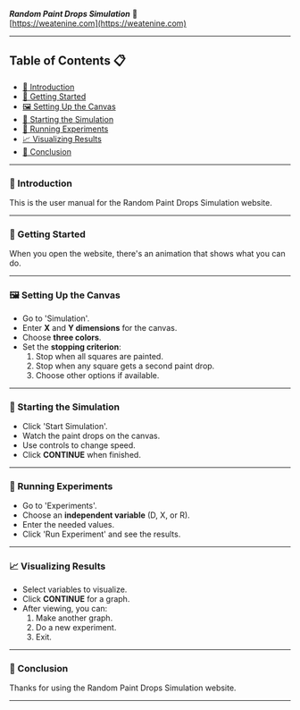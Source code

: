 ***Random Paint Drops Simulation*** 🎨<br>
[https://weatenine.com](https://weatenine.com)

---

## **Table of Contents** 📋

- [🎉 Introduction](#-introduction)
- [🚀 Getting Started](#-getting-started)
- [🖼 Setting Up the Canvas](#-setting-up-the-canvas)
- [🔄 Starting the Simulation](#-starting-the-simulation)
- [🔬 Running Experiments](#-running-experiments)
- [📈 Visualizing Results](#-visualizing-results)
- [🎈 Conclusion](#-conclusion)

---

### 🎉 Introduction

This is the user manual for the Random Paint Drops Simulation website.

---

### 🚀 Getting Started

When you open the website, there's an animation that shows what you can do.

---

### 🖼 Setting Up the Canvas

- Go to 'Simulation'.
- Enter **X** and **Y dimensions** for the canvas.
- Choose **three colors**.
- Set the **stopping criterion**:
    1. Stop when all squares are painted.
    2. Stop when any square gets a second paint drop.
    3. Choose other options if available.

---

### 🔄 Starting the Simulation

- Click 'Start Simulation'.
- Watch the paint drops on the canvas.
- Use controls to change speed.
- Click **CONTINUE** when finished.

---

### 🔬 Running Experiments

- Go to 'Experiments'.
- Choose an **independent variable** (D, X, or R).
- Enter the needed values.
- Click 'Run Experiment' and see the results.

---

### 📈 Visualizing Results

- Select variables to visualize.
- Click **CONTINUE** for a graph.
- After viewing, you can:
    1. Make another graph.
    2. Do a new experiment.
    3. Exit.

---

### 🎈 Conclusion

Thanks for using the Random Paint Drops Simulation website.

---
